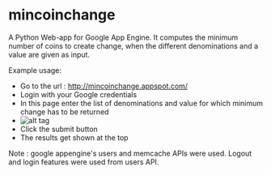 mincoinchange
=============
A Python Web-app for Google App Engine. It computes the minimum number of coins to create change, when the different 
denominations and a value are given as input.

Example usage:
* Go to the url : http://mincoinchange.appspot.com/
* Login with your Google credentials
* In this page enter the list of denominations and value for which minimum change has to be returned
* ![alt tag](https://github.uc.edu/github-enterprise-assets/0000/1466/0000/0083/80b441bc-dcdb-11e5-9537-472ff7e2572d.png)
* Click the submit button
* The results get shown at the top

Note : google appengine's users and memcache APIs were used. Logout and login features were used from users API.
